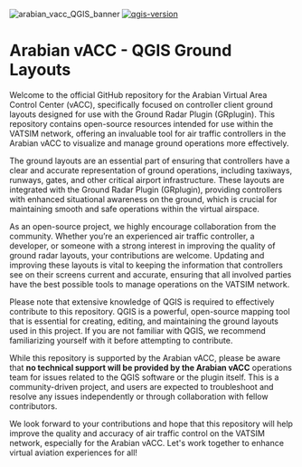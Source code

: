 
![arabian_vacc_QGIS_banner](https://github.com/user-attachments/assets/f4050857-bbe8-4123-b51d-fba3d240adc9)
[![qgis-version](https://img.shields.io/badge/qgis-desktop-3.40.4!-blue.svg)](https://qgis.org/download/)

# Arabian vACC - QGIS Ground Layouts
Welcome to the official GitHub repository for the Arabian Virtual Area Control Center (vACC), specifically focused on controller client ground layouts designed for use with the Ground Radar Plugin (GRplugin). This repository contains open-source resources intended for use within the VATSIM network, offering an invaluable tool for air traffic controllers in the Arabian vACC to visualize and manage ground operations more effectively.

The ground layouts are an essential part of ensuring that controllers have a clear and accurate representation of ground operations, including taxiways, runways, gates, and other critical airport infrastructure. These layouts are integrated with the Ground Radar Plugin (GRplugin), providing controllers with enhanced situational awareness on the ground, which is crucial for maintaining smooth and safe operations within the virtual airspace.

As an open-source project, we highly encourage collaboration from the community. Whether you’re an experienced air traffic controller, a developer, or someone with a strong interest in improving the quality of ground radar layouts, your contributions are welcome. Updating and improving these layouts is vital to keeping the information that controllers see on their screens current and accurate, ensuring that all involved parties have the best possible tools to manage operations on the VATSIM network.

Please note that extensive knowledge of QGIS is required to effectively contribute to this repository. QGIS is a powerful, open-source mapping tool that is essential for creating, editing, and maintaining the ground layouts used in this project. If you are not familiar with QGIS, we recommend familiarizing yourself with it before attempting to contribute.

While this repository is supported by the Arabian vACC, please be aware that **no technical support will be provided by the Arabian vACC** operations team for issues related to the QGIS software or the plugin itself. This is a community-driven project, and users are expected to troubleshoot and resolve any issues independently or through collaboration with fellow contributors.

We look forward to your contributions and hope that this repository will help improve the quality and accuracy of air traffic control on the VATSIM network, especially for the Arabian vACC. Let's work together to enhance virtual aviation experiences for all!
